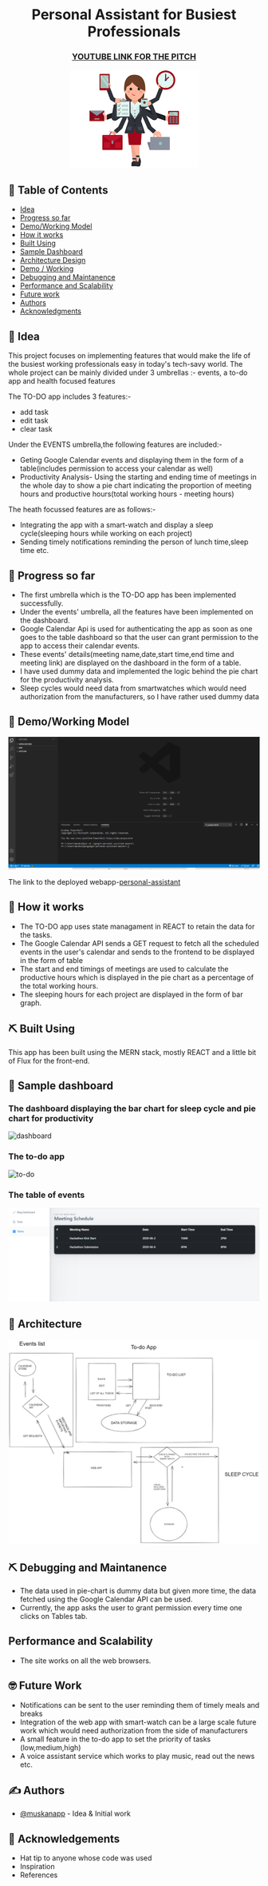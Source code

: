 <h1 align="center">Personal Assistant for Busiest Professionals</h1>

<h3 align="center"><a href="https://www.youtube.com/watch?v=hRtJoRkALaU&t=0s">YOUTUBE LINK FOR THE PITCH</a></h3>

<p align="center">
  <img src="https://github.com/muskanapp/Microsoft_IDC-WIT_hackathon_personal_assistant/blob/master/assets/download.png" />
</p>

## 📝 Table of Contents

- [Idea](#idea)
- [Progress so far](#progress_so_far)
- [Demo/Working Model](#demo)
- [How it works](#working)
- [Built Using](#built_using)
- [Sample Dashboard](#sample_dashboard)
- [Architecture Design](#architecture_design)
- [Demo / Working](#demo)
- [Debugging and Maintanence](#debugging_and_maintanence)
- [Performance and Scalability](#performance_and_scalability)
- [Future work](#future_work)
- [Authors](#authors)
- [Acknowledgments](#acknowledgement)

## 🧐 Idea <a name = "Idea"></a>

This project focuses on implementing features that would make the life of the busiest working professionals easy in today's tech-savy world.
The whole project can be mainly divided under 3 umbrellas :- events, a to-do app and health focused features

The TO-DO app includes 3 features:-

- add task
- edit task
- clear task

Under the EVENTS umbrella,the following features are included:-

- Geting Google Calendar events and displaying them in the form of a table(includes permission to access your calendar as well)
- Productivity Analysis- Using the starting and ending time of meetings in the whole day to show a pie chart indicating the proportion of meeting hours and productive hours(total working hours - meeting hours)

The heath focussed features are as follows:-

- Integrating the app with a smart-watch and display a sleep cycle(sleeping hours while working on each project)
- Sending timely notifications reminding the person of lunch time,sleep time etc.

## 🎥 Progress so far <a name = "progress_so_far"></a>

- The first umbrella which is the TO-DO app has been implemented successfully.
- Under the events' umbrella, all the features have been implemented on the dashboard.
- Google Calendar Api is used for authenticating the app as soon as one goes to the table dashboard so that the user can grant permission to the app to access their calendar events.
- These events' details(meeting name,date,start time,end time and meeting link) are displayed on the dashboard in the form of a table.
- I have used dummy data and implemented the logic behind the pie chart for the productivity analysis.
- Sleep cycles would need data from smartwatches which would need authorization from the manufacturers, so I have rather used dummy data

## 🧢 Demo/Working Model <a name="demo"></a>

![demo gif](https://github.com/muskanapp/Microsoft_IDC-WIT_hackathon_personal_assistant/blob/master/assets/app_demo.gif)

The link to the deployed webapp-[personal-assistant](https://muskan-pa.netlify.app/)

## 💭 How it works <a name = "working"></a>

- The TO-DO app uses state managament in REACT to retain the data for the tasks.
- The Google Calendar API sends a GET request to fetch all the scheduled events in the user's calendar and sends to the frontend to be displayed in the form of table
- The start and end timings of meetings are used to calculate the productive hours which is displayed in the pie chart as a percentage of the total working hours.
- The sleeping hours for each project are displayed in the form of bar graph.

## ⛏️ Built Using <a name = "built_using"></a>

This app has been built using the MERN stack, mostly REACT and a little bit of Flux for the front-end.

## 🎈 Sample dashboard <a name = "sample_dashboard"></a>

<h3>The dashboard displaying the bar chart for sleep cycle and pie chart for productivity</h3>

![dashboard](/blob/master/assets/Screenshot_1.png)

<h3>The to-do app</h3>

![to-do](</blob/master/assets/Screenshot%20(47).png>)

<h3>The table of events</h3>

![table](https://github.com/muskanapp/IDC-WIT-Personal-Assistant/blob/master/assets/Screenshot_56.png)

## 🔳 Architecture <a name="architecture"></a>

![architecture](https://github.com/muskanapp/IDC-WIT-Personal-Assistant/blob/master/assets/Architecture.png)

## ⛏️ Debugging and Maintanence <a name="debugging_and_maintanence"></a>

- The data used in pie-chart is dummy data but given more time, the data fetched using the Google Calendar API can be used.
- Currently, the app asks the user to grant permission every time one clicks on Tables tab.

## Performance and Scalability <a name="performance_and_scalability"></a>

- The site works on all the web browsers.

## 🤓 Future Work <a name = "future_work"></a>

- Notifications can be sent to the user reminding them of timely meals and breaks
- Integration of the web app with smart-watch can be a large scale future work which would need authorization from the side of manufacturers
- A small feature in the to-do app to set the priority of tasks (low,medium,high)
- A voice assistant service which works to play music, read out the news etc.

## ✍️ Authors <a name = "authors"></a>

- [@muskanapp](https://github.com/muskanapp) - Idea & Initial work

## 🎉 Acknowledgements <a name = "acknowledgement"></a>

- Hat tip to anyone whose code was used
- Inspiration
- References
